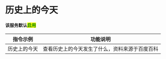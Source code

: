 # 历史上的今天

#### 该服务默认<mark style="color:green;">启用</mark>

| 指令示例   | 功能说明                    |
| ------ | ----------------------- |
| 历史上的今天 | 查看历史上的今天发生了什么，资料来源于百度百科 |
